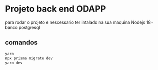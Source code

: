 # Projeto back end ODAPP

para rodar o projeto e nescessario ter intalado na sua maquina 
Nodejs 18+
banco postgresql

## comandos
```bash
yarn
npx prisma migrate dev
yarn dev
